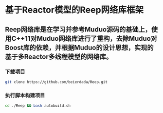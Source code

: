 # 基于Reactor模型的Reep网络库框架
## Reep网络库是在学习并参考Muduo源码的基础上，使用C++11对Muduo网络库进行了重构，去除Muduo对Boost库的依赖，并根据Muduo的设计思想，实现的基于多Reactor多线程模型的网络库。
### 下载项目
```bash
git clone https://github.com/beierdada/Reep.git
```
### 执行脚本构建项目
```bash
cd ./Reep && bash autobuild.sh
```
